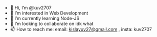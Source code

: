 - 👋 Hi, I’m @kuv2707
- 👀 I’m interested in Web Development
- 🌱 I’m currently learning Node-JS
- 💞️ I’m looking to collaborate on idk what
- 📫 How to reach me:
email: kislayuv27@gmail.com  , 
 insta: kuv2707


<!---
kuv2707/kuv2707 is a ✨ special ✨ repository because its `README.md` (this file) appears on your GitHub profile.
You can click the Preview link to take a look at your changes.
--->
